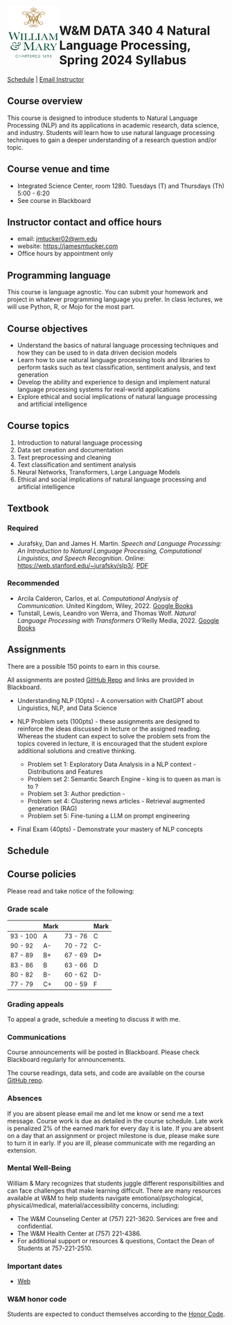<img align="left" width="120" height="120" src="./imgs/wm_vertical_stacked_full_color.png" alt="wm_vertical_stacked_full_color">

# W&M DATA 340 4 Natural Language Processing, Spring 2024 Syllabus

[Schedule](#Schedule) | [Email Instructor](mailto:jmtucker02@wm.edu)

## Course overview

This course is designed to introduce students to Natural Language Processing (NLP) and its applications in academic research, data science, and industry. Students will learn how to use natural language processing techniques to gain a deeper understanding of a research question and/or topic.

## Course venue and time

- Integrated Science Center, room 1280. Tuesdays (T) and Thursdays (Th) 5:00 - 6:20
- See course in Blackboard

## Instructor contact and office hours

- email: jmtucker02@wm.edu
- website: https://jamesmtucker.com
- Office hours by appointment only

## Programming language

This course is language agnostic. You can submit your homework and project in whatever programming language you prefer. In class lectures, we will use Python, R, or Mojo for the most part.

## Course objectives

- Understand the basics of natural language processing techniques and how they can be used to in data driven decision models
- Learn how to use natural language processing tools and libraries to perform tasks such as text classification, sentiment analysis, and text generation
- Develop the ability and experience to design and implement natural language processing systems for real-world applications
- Explore ethical and social implications of natural language processing and artificial intelligence

## Course topics

1. Introduction to natural language processing
2. Data set creation and documentation
3. Text preprocessing and cleaning
4. Text classification and sentiment analysis
5. Neural Networks, Transformers, Large Language Models
6. Ethical and social implications of natural language processing and artificial intelligence

## Textbook

### Required

- Jurafsky, Dan and James H. Martin. _Speech and Language Processing: An Introduction to Natural Language Processing, Computational Linguistics, and Speech Recognition_. Online: https://web.stanford.edu/~jurafsky/slp3/. [PDF](https://web.stanford.edu/~jurafsky/slp3/ed3book_jan72023.pdf)

### Recommended

- Arcila Calderon, Carlos, et al. _Computational Analysis of Communication_. United Kingdom, Wiley, 2022. [Google Books](https://www.google.com/books/edition/Computational_Analysis_of_Communication/0thjEAAAQBAJ?hl=en&gbpv=0)
- Tunstall, Lewis, Leandro von Werra, and Thomas Wolf. _Natural Language Processing with Transformers_ O'Reilly Media, 2022. [Google Books](https://www.google.com/books/edition/Natural_Language_Processing_with_Transfo/nTxbEAAAQBAJ?hl=en&gbpv=0)

## Assignments

There are a possible 150 points to earn in this course.

All assignments are posted [GitHub Repo](https://github.com/JamesMTucker/DATA_340_NLP) and links are provided in Blackboard.

- Understanding NLP (10pts) - A conversation with ChatGPT about Linguistics, NLP, and Data Science
- NLP Problem sets (100pts) - these assignments are designed to reinforce the ideas discussed in lecture or the assigned reading. Whereas the student can expect to solve the problem sets from the topics covered in lecture, it is encouraged that the student explore additional solutions and creative thinking.
  
  - Problem set 1: Exploratory Data Analysis in a NLP context - Distributions and Features
  - Problem set 2: Semantic Search Engine - king is to queen as man is to ?
  - Problem set 3: Author prediction - 
  - Problem set 4: Clustering news articles - Retrieval augmented generation (RAG)
  - Problem set 5: Fine-tuning a LLM on prompt engineering
  
- Final Exam (40pts) - Demonstrate your mastery of NLP concepts

## Schedule

## Course policies

Please read and take notice of the following:

### Grade scale

|          | Mark |         | Mark |
| -------- | ---- | ------- | ---- |
| 93 - 100 | A    | 73 - 76 | C    |
| 90 - 92  | A-   | 70 - 72 | C-   |
| 87 - 89  | B+   | 67 - 69 | D+   |
| 83 - 86  | B    | 63 - 66 | D    |
| 80 - 82  | B-   | 60 - 62 | D-   |
| 77 - 79  | C+   | 00 - 59 | F    |

### Grading appeals

To appeal a grade, schedule a meeting to discuss it with me.

### Communications

Course announcements will be posted in Blackboard. Please check Blackboard regularly for announcements.

The course readings, data sets, and code are available on the course [GitHub repo](https://github.com/JamesMTucker/DATA_340_NLP).

### Absences

If you are absent please email me and let me know or send me a text message. Course work is due as detailed in the course schedule. Late work is penalized 2% of the earned mark for every day it is late. If you are absent on a day that an assignment or project milestone is due, please make sure to turn it in early. If you are ill, please communicate with me regarding an extension.

### Mental Well-Being

William & Mary recognizes that students juggle different responsibilities and can face challenges that make learning difficult. There are many resources available at W&M to help students navigate emotional/psychological, physical/medical, material/accessibility concerns, including:

- The W&M Counseling Center at (757) 221-3620. Services are free and confidential.
- The W&M Health Center at (757) 221-4386.
- For additional support or resources & questions, Contact the Dean of Students at 757-221-2510.

### Important dates

- [Web](https://www.wm.edu/offices/registrar/calendarsandexams/ugcalendars)

### W&M honor code

Students are expected to conduct themselves according to the [Honor Code](https://www.wm.edu/offices/deanofstudents/services/communityvalues/studenthandbook/honor_system/index.php).
